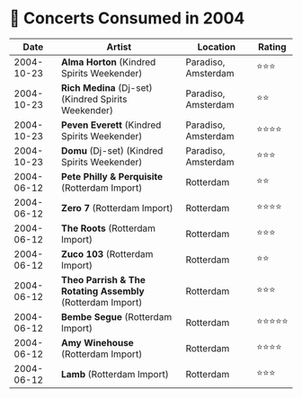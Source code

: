 # 🎤 Concerts Consumed in 2004

| Date | Artist | Location | Rating |
| --- | --- | --- | --- |
| 2004-10-23 | **Alma Horton** (Kindred Spirits Weekender) | Paradiso, Amsterdam | ⭐️️⭐️️⭐️️ |
| 2004-10-23 | **Rich Medina** (Dj-set) (Kindred Spirits Weekender) | Paradiso, Amsterdam | ⭐️️⭐️️ |
| 2004-10-23 | **Peven Everett** (Kindred Spirits Weekender) | Paradiso, Amsterdam | ⭐️️⭐️️⭐️️⭐️️ |
| 2004-10-23 | **Domu** (Dj-set) (Kindred Spirits Weekender) | Paradiso, Amsterdam | ⭐️️⭐️️⭐️️ |
| 2004-06-12 | **Pete Philly & Perquisite** (Rotterdam Import) | Rotterdam | ⭐️️⭐️️ |
| 2004-06-12 | **Zero 7** (Rotterdam Import) | Rotterdam | ⭐️️⭐️️⭐️️⭐️️ |
| 2004-06-12 | **The Roots** (Rotterdam Import) | Rotterdam | ⭐️️⭐️️⭐️️ |
| 2004-06-12 | **Zuco 103** (Rotterdam Import) | Rotterdam | ⭐️️⭐️️ |
| 2004-06-12 | **Theo Parrish & The Rotating Assembly** (Rotterdam Import) | Rotterdam | ⭐️️⭐️️⭐️️ |
| 2004-06-12 | **Bembe Segue** (Rotterdam Import) | Rotterdam | ⭐️️⭐️️⭐️️⭐️️⭐️️ |
| 2004-06-12 | **Amy Winehouse** (Rotterdam Import) | Rotterdam | ⭐️️⭐️️⭐️️⭐️️ |
| 2004-06-12 | **Lamb** (Rotterdam Import) | Rotterdam | ⭐️️⭐️️⭐️️ |
